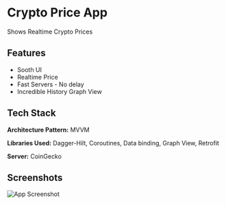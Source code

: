 
# Crypto Price App

Shows Realtime Crypto Prices


## Features

- Sooth UI
- Realtime Price
- Fast Servers - No delay
- Incredible History Graph View


## Tech Stack

**Architecture Pattern:** MVVM

**Libraries Used:** Dagger-Hilt, Coroutines, Data binding, Graph View, Retrofit 

**Server:** CoinGecko


## Screenshots

![App Screenshot](https://blogger.googleusercontent.com/img/b/R29vZ2xl/AVvXsEjzyO3WpeCQtiRkwSArQnIm9KB9-yE72nVtm6MkK1tDJZwKBhbqJohAqAvhquxiag9MGLF9bPfovx_2bz43MensrV1FXuZKATOg7Y5dKheKfF7_WhLhNx93BYVa0ag2-84L5nlG-S4EP1ZlcJH4otVRTlTZLNEp3LwMu06kV5_UmzJ2tUckHp-yasfaDy8/s2297/Screenshots.png)


